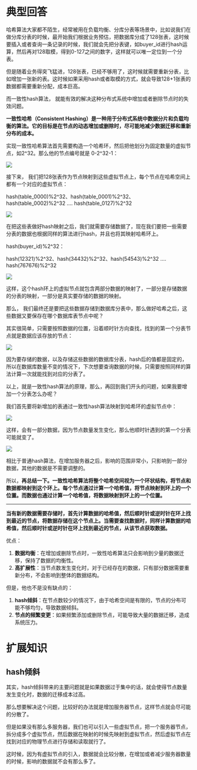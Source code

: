 # 典型回答
哈希算法大家都不陌生，经常被用在负载均衡、分库分表等场景中，比如说我们在做分库分表的时候，最开始我们根据业务预估，把数据库分成了128张表，这时候要插入或者查询一条记录的时候，我们就会先把分表键，如buyer_id进行hash运算，然后再对128取模，得到0-127之间的数字，这样就可以唯一定位到一个分表。



但是随着业务得突飞猛进，128张表，已经不够用了，这时候就需要重新分表，比如增加一张新的表。这时候如果采用hash或者取模的方式，就会导致128+1张表的数据都需要重新分配，成本巨高。



而一致性hash算法， 就能有效的解决这种分布式系统中增加或者删除节点时的失效问题。



**一致性哈希（Consistent Hashing）是一种用于分布式系统中数据分片和负载均衡的算法。它的目标是在节点的动态增加或删除时，尽可能地减少数据迁移和重新分布的成本。**



实现一致性哈希算法首先需要构造一个哈希环，然后把他划分为固定数量的虚拟节点，如2^32。那么他的节点编号就是 0-2^32-1：



![](https://cdn.nlark.com/yuque/0/2023/png/5378072/1690098084933-99c0b0f3-d884-4085-8185-ff223e34396f.png)



接下来， 我们把128张表作为节点映射到这些虚拟节点上，每个节点在哈希空间上都有一个对应的虚拟节点：



hash(table_0000)%2^32、hash(table_0001)%2^32、hash(table_0002)%2^32 .... hash(table_0127)%2^32



![](https://cdn.nlark.com/yuque/0/2023/png/5378072/1690098355931-a7fbefda-fcae-48f9-ada8-6311f90df85d.png)



在把这些表做好hash映射之后，我们就需要存储数据了，现在我们要把一些需要分表的数据也根据同样的算法进行hash，并且也将其映射哈希环上。



hash(buyer_id)%2^32：

hash(12321)%2^32、hash(34432)%2^32、hash(54543)%2^32 .... hash(767676)%2^32



![](https://cdn.nlark.com/yuque/0/2023/png/5378072/1690099178821-cd8ad4e5-9ca9-4904-8665-f6e9c608acb6.png)



这样，这个hash环上的虚拟节点就包含两部分数据的映射了，一部分是存储数据的分表的映射，一部分是真实要存储的数据的映射。



那么， 我们最终还是要把这些数据存储到数据库分表中，那么做好哈希之后，这些数据又要保存在哪个数据库表节点中呢？



其实很简单，只需要按照数据的位置，沿着顺时针方向查找，找到的第一个分表节点就是数据应该存放的节点：



![](https://cdn.nlark.com/yuque/0/2023/png/5378072/1690099212024-9ac0a5b0-974b-4307-b78a-f7545257c0c5.png)



因为要存储的数据，以及存储这些数据的数据库分表，hash后的值都是固定的，所以在数据库数量不变的情况下，下次想要查询数据的时候，只需要按照同样的算法计算一次就能找到对应的分表了。



以上，就是一致性hash算法的原理，那么，再回到我们开头的问题，如果我要增加一个分表怎么办呢？



我们首先要将新增加的表通过一致性hash算法映射到哈希环的虚拟节点中：



![](https://cdn.nlark.com/yuque/0/2023/png/5378072/1690099259966-9dbb75de-fa74-4365-86bb-7bf19fead4b8.png)



这样，会有一部分数据，因为节点数量发生变化，那么他顺时针遇到的第一个分表可能就变了。



![](https://cdn.nlark.com/yuque/0/2023/png/5378072/1690099325961-ac1ac0eb-4d84-49da-a94e-517c44cbb189.png)



相比于普通hash算法，在增加服务器之后，影响的范围非常小，只影响到一部分数据，其他的数据是不需要调整的。





所以，**再总结一下。一致性哈希算法将整个哈希空间视为一个环状结构，将节点和数据都映射到这个环上。每个节点通过计算一个哈希值，将节点映射到环上的一个位置。而数据也通过计算一个哈希值，将数据映射到环上的一个位置。**

****

**当有新的数据需要存储时，首先计算数据的哈希值，然后顺时针或逆时针在环上找到最近的节点，将数据存储在这个节点上。当需要查找数据时，同样计算数据的哈希值，然后顺时针或逆时针在环上找到最近的节点，从该节点获取数据。**



优点：



1. **数据均衡**：在增加或删除节点时，一致性哈希算法只会影响到少量的数据迁移，保持了数据的均衡性。
2. **高扩展性**：当节点数发生变化时，对于已经存在的数据，只有部分数据需要重新分布，不会影响到整体的数据结构。



但是，他也不是没有缺点的：



1. **hash倾斜**：在节点数较少的情况下，由于哈希空间是有限的，节点的分布可能不够均匀，导致数据倾斜。
2. **节点的频繁变更**：如果频繁添加或删除节点，可能导致大量的数据迁移，造成系统压力。



# 扩展知识
## hash倾斜


其实，hash倾斜带来的主要问题就是如果数据过于集中的话，就会使得节点数量发生变化时，数据的迁移成本过高。



那么想要解决这个问题，比较好的办法就是增加服务器节点，这样节点就会尽可能的分散了。



但是如果没有那么多服务器，我们也可以引入一些虚拟节点，把一个服务器节点，拆分成多个虚拟节点，然后数据在映射的时候先映射到虚拟节点，然后虚拟节点在找到对应的物理节点进行存储和读取就行了。



这时候，因为有虚拟节点的引入，数据就会比较分散，在增加或者减少服务器数量的时候，影响的数据就不会有那么多了。







